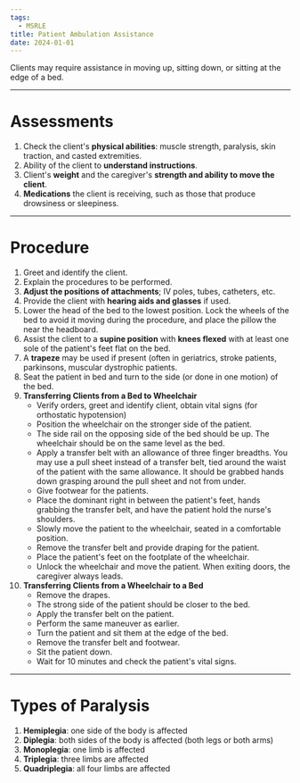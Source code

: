 ```yaml
---
tags:
  - MSRLE
title: Patient Ambulation Assistance
date: 2024-01-01
---
```

Clients may require assistance in moving up, sitting down, or sitting at the edge of a bed.
___
# Assessments
1. Check the client's **physical abilities**: muscle strength, paralysis, skin traction, and casted extremities.
2. Ability of the client to **understand instructions**.
3. Client's **weight** and the caregiver's **strength and ability to move the client**.
4. **Medications** the client is receiving, such as those that produce drowsiness or sleepiness.
___
# Procedure
1. Greet and identify the client.
2. Explain the procedures to be performed.
3. **Adjust the positions of attachments**; IV poles, tubes, catheters, etc.
4. Provide the client with **hearing aids and glasses** if used.
5. Lower the head of the bed to the lowest position. Lock the wheels of the bed to avoid it moving during the procedure, and place the pillow the near the headboard.
6. Assist the client to a **supine position** with **knees flexed** with at least one sole of the patient's feet flat on the bed.
7. A **trapeze** may be used if present (often in geriatrics, stroke patients, parkinsons, muscular dystrophic patients.
8. Seat the patient in bed and turn to the side (or done in one motion) of the bed.
9. **Transferring Clients from a Bed to Wheelchair**
	- Verify orders, greet and identify client, obtain vital signs (for orthostatic hypotension)
	- Position the wheelchair on the stronger side of the patient.
	- The side rail on the opposing side of the bed should be up. The wheelchair should be on the same level as the bed.
	- Apply a transfer belt with an allowance of three finger breadths. You may use a pull sheet instead of a transfer belt, tied around the waist of the patient with the same allowance. It should be grabbed hands down grasping around the pull sheet and not from under.
	- Give footwear for the patients.
	- Place the dominant right in between the patient's feet, hands grabbing the transfer belt, and have the patient hold the nurse's shoulders.
	- Slowly move the patient to the wheelchair, seated in a comfortable position.
	- Remove the transfer belt and provide draping for the patient.
	- Place the patient's feet on the footplate of the wheelchair.
	- Unlock the wheelchair and move the patient. When exiting doors, the caregiver always leads.
10. **Transferring Clients from a Wheelchair to a Bed**
	- Remove the drapes.
	- The strong side of the patient should be closer to the bed.
	- Apply the transfer belt on the patient.
	- Perform the same maneuver as earlier.
	- Turn the patient and sit them at the edge of the bed.
	- Remove the transfer belt and footwear.
	- Sit the patient down.
	- Wait for 10 minutes and check the patient's vital signs.
___
# Types of Paralysis
1. **Hemiplegia**: one side of the body is affected
2. **Diplegia**: both sides of the body is affected (both legs or both arms)
3. **Monoplegia**: one limb is affected
4. **Triplegia**: three limbs are affected
5. **Quadriplegia**: all four limbs are affected